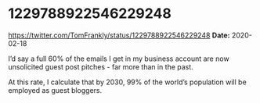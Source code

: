 # 1229788922546229248
https://twitter.com/TomFrankly/status/1229788922546229248
**Date:** 2020-02-18

I’d say a full 60% of the emails I get in my business account are now unsolicited guest post pitches - far more than in the past. 

At this rate, I calculate that by 2030, 99% of the world’s population will be employed as guest bloggers.
